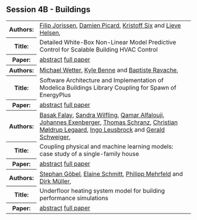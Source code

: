 ## Session 4B - Buildings
<table>
<tr><th>Authors:</th>
<td>
<a href="/proceedings/authors/FilipJorissen">Filip Jorissen</a>, <a href="/proceedings/authors/DamienPicard">Damien Picard</a>, <a href="/proceedings/authors/KristoffSix">Kristoff Six</a> and <a href="/proceedings/authors/LieveHelsen">Lieve Helsen</a>, </td>
</tr>
<tr><th>Title:</th>
<td>Detailed White-Box Non-Linear Model Predictive Control for Scalable Building HVAC Control</td>
</tr>
<tr><th>Paper:</th>
<td><a href="/abstracts/abstract_4B_1">abstract</a> <a href="/proceedings/papers/Modelica2021session4B_paper1.pdf">full paper</a></td>
</tr>
<tr><th>Authors:</th>
<td>
<a href="/proceedings/authors/MichaelWetter">Michael Wetter</a>, <a href="/proceedings/authors/KyleBenne">Kyle Benne</a> and <a href="/proceedings/authors/BaptisteRavache">Baptiste Ravache</a>, </td>
</tr>
<tr><th>Title:</th>
<td>Software Architecture and Implementation of Modelica Buildings Library Coupling for Spawn of EnergyPlus</td>
</tr>
<tr><th>Paper:</th>
<td><a href="/abstracts/abstract_4B_2">abstract</a> <a href="/proceedings/papers/Modelica2021session4B_paper2.pdf">full paper</a></td>
</tr>
<tr><th>Authors:</th>
<td>
<a href="/proceedings/authors/BasakFalay">Basak Falay</a>, <a href="/proceedings/authors/SandraWilfling">Sandra Wilfling</a>, <a href="/proceedings/authors/QamarAlfalouji">Qamar Alfalouji</a>, <a href="/proceedings/authors/JohannesExenberger">Johannes Exenberger</a>, <a href="/proceedings/authors/ThomasSchranz">Thomas Schranz</a>, <a href="/proceedings/authors/ChristianMoldrupLegaard">Christian Møldrup Legaard</a>, <a href="/proceedings/authors/IngoLeusbrock">Ingo Leusbrock</a> and <a href="/proceedings/authors/GeraldSchweiger">Gerald Schweiger</a>, </td>
</tr>
<tr><th>Title:</th>
<td>Coupling physical and machine learning models: case study of a single-family house</td>
</tr>
<tr><th>Paper:</th>
<td><a href="/abstracts/abstract_4B_3">abstract</a> <a href="/proceedings/papers/Modelica2021session4B_paper3.pdf">full paper</a></td>
</tr>
<tr><th>Authors:</th>
<td>
<a href="/proceedings/authors/StephanGobel">Stephan Göbel</a>, <a href="/proceedings/authors/ElaineSchmitt">Elaine Schmitt</a>, <a href="/proceedings/authors/PhilippMehrfeld">Philipp Mehrfeld</a> and <a href="/proceedings/authors/DirkMuller">Dirk Müller</a>, </td>
</tr>
<tr><th>Title:</th>
<td>Underfloor heating system model for building performance simulations</td>
</tr>
<tr><th>Paper:</th>
<td><a href="/abstracts/abstract_4B_4">abstract</a> <a href="/proceedings/papers/Modelica2021session4B_paper4.pdf">full paper</a></td>
</tr>
</table>

<br />

